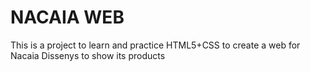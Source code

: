 # NACAIA WEB
This is a project to learn and practice HTML5+CSS to create a web for Nacaia Dissenys to show its products

